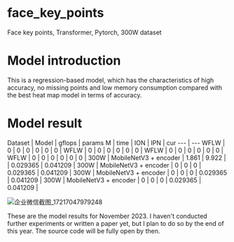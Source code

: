 # face_key_points
Face key points, Transformer, Pytorch, 300W dataset

# Model introduction

This is a regression-based model, which has the characteristics of high accuracy, no missing points and low memory consumption compared with the best heat map model in terms of accuracy.


# Model result
Dataset | Model | gflops | params M | time | ION | IPN | cur
--- | ---
WFLW |            0           |  0    |  0 |  0 |     0     |      0    |
WFLW |         0              | 0     |  0 |  0 |      0     |      0    | 
WFLW |         0              |  0    |  0 |  0 |     0      |     0     | 
WFLW |          0             |  0    |  0 |  0 |    0      |    0      | 
300W | MobileNetV3 + encoder | 1.861 | 9.922 |   | 0.029365 | 0.041209 | 
300W | MobileNetV3 + encoder | 0  |  0 |  0 | 0.029365 | 0.041209 | 
300W | MobileNetV3 + encoder | 0  | 0  | 0  | 0.029365 | 0.041209 | 
300W | MobileNetV3 + encoder |  0 |  0 |  0 | 0.029365 | 0.041209 | 

![企业微信截图_17217047979248](https://github.com/user-attachments/assets/66a223a1-cb73-45b2-b084-f8188234db6b)

These are the model results for November 2023. I haven't conducted further experiments or written a paper yet, but I plan to do so by the end of this year.
The source code will be fully open by then.


